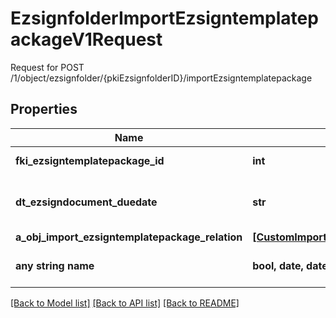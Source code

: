 # EzsignfolderImportEzsigntemplatepackageV1Request

Request for POST /1/object/ezsignfolder/{pkiEzsignfolderID}/importEzsigntemplatepackage

## Properties
Name | Type | Description | Notes
------------ | ------------- | ------------- | -------------
**fki_ezsigntemplatepackage_id** | **int** | The unique ID of the Ezsigntemplatepackage | 
**dt_ezsigndocument_duedate** | **str** | The maximum date and time at which the Ezsigndocument can be signed. | 
**a_obj_import_ezsigntemplatepackage_relation** | [**[CustomImportEzsigntemplatepackageRelationRequest]**](CustomImportEzsigntemplatepackageRelationRequest.md) |  | 
**any string name** | **bool, date, datetime, dict, float, int, list, str, none_type** | any string name can be used but the value must be the correct type | [optional]

[[Back to Model list]](../README.md#documentation-for-models) [[Back to API list]](../README.md#documentation-for-api-endpoints) [[Back to README]](../README.md)


